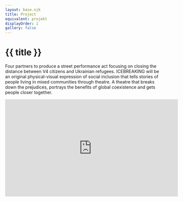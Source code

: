 ```yaml
---
layout: base.njk
title: Project
equivalent: projekt
displayOrder: 1
gallery: false
---
```


# {{ title }}

Four partners to produce a street performance act focusing on closing the distance between V4 citizens and Ukrainian refugees. ICEBREAKING will be an original physical-visual expression of social inclusion that tells stories of people living in mixed communities through theatre. A theatre that breaks down the prejudices, portrays the benefits of global coexistence and gets people closer together.

<iframe width="560" height="315" src="https://www.youtube.com/embed/DZLQ-Eiap34" title="YouTube video player" frameborder="0" allow="accelerometer; autoplay; clipboard-write; encrypted-media; gyroscope; picture-in-picture; web-share" allowfullscreen></iframe>